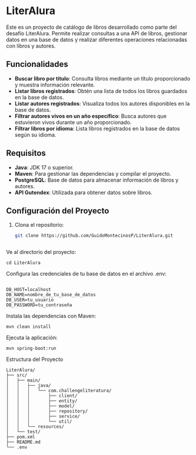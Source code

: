 # LiterAlura

Este es un proyecto de catálogo de libros desarrollado como parte del desafío LiterAlura. Permite realizar consultas a una API de libros, gestionar datos en una base de datos y realizar diferentes operaciones relacionadas con libros y autores.

## Funcionalidades

- **Buscar libro por título**: Consulta libros mediante un título proporcionado y muestra información relevante.
- **Listar libros registrados**: Obtén una lista de todos los libros guardados en la base de datos.
- **Listar autores registrados**: Visualiza todos los autores disponibles en la base de datos.
- **Filtrar autores vivos en un año específico**: Busca autores que estuvieron vivos durante un año proporcionado.
- **Filtrar libros por idioma**: Lista libros registrados en la base de datos según su idioma.

## Requisitos

- **Java**: JDK 17 o superior.
- **Maven**: Para gestionar las dependencias y compilar el proyecto.
- **PostgreSQL**: Base de datos para almacenar información de libros y autores.
- **API Gutendex**: Utilizada para obtener datos sobre libros.

## Configuración del Proyecto

1. Clona el repositorio:
   ```bash
   git clone https://github.com/GuidoMontecinosP/LiterAlura.git



Ve al directorio del proyecto:

```
cd LiterAlura
```
Configura las credenciales de tu base de datos en el archivo .env:

```

DB_HOST=localhost
DB_NAME=nombre_de_tu_base_de_datos
DB_USER=tu_usuario
DB_PASSWORD=tu_contraseña
```
Instala las dependencias con Maven:

```
mvn clean install
```
Ejecuta la aplicación:

```
mvn spring-boot:run
```
Estructura del Proyecto

```
LiterAlura/
├── src/
│   ├── main/
│   │   ├── java/
│   │   │   └── com.challengeliteratura/
│   │   │       ├── client/
│   │   │       ├── entity/
│   │   │       ├── model/
│   │   │       ├── repository/
│   │   │       ├── service/
│   │   │       └── util/
│   │   └── resources/
│   └── test/
├── pom.xml
├── README.md
└── .env
```
